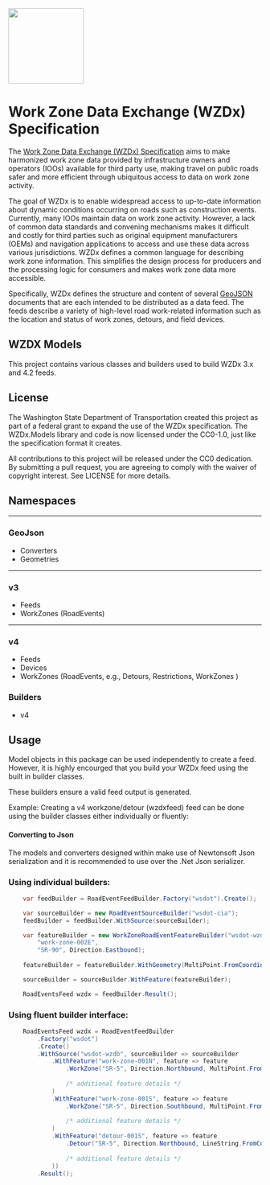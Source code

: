 ﻿<img src="https://github.com/usdot-jpo-ode/wzdx/blob/main/images/wzdx_logo_blue_orange_x.png" height="150"/>

# Work Zone Data Exchange (WZDx) Specification
The [Work Zone Data Exchange (WZDx) Specification](https://github.com/usdot-jpo-ode/wzdx) aims to make harmonized work zone data provided by infrastructure owners and operators (IOOs) available for third party use, making travel on public roads safer and more efficient through ubiquitous access to data on work zone activity.

The goal of WZDx is to enable widespread access to up-to-date information about dynamic conditions occurring on roads such as construction events. Currently, many IOOs maintain data on work zone activity. However, a lack of common data standards and convening mechanisms makes it difficult and costly for third parties such as original equipment manufacturers (OEMs) and navigation applications to access and use these data across various jurisdictions. WZDx defines a common language for describing work zone information. This simplifies the design process for producers and the processing logic for consumers and makes work zone data more accessible.

Specifically, WZDx defines the structure and content of several [GeoJSON](https://datatracker.ietf.org/doc/html/rfc7946) documents that are each intended to be distributed as a data feed. The feeds describe a variety of high-level road work-related information such as the location and status of work zones, detours, and field devices.

## WZDX Models
This project contains various classes and builders used to build WZDx 3.x and 4.2 feeds.

## License
The Washington State Department of Transportation created this project as part of a federal grant to expand the use of the WZDx specification. The WZDx.Models library and code is now licensed under the CC0-1.0, just like the specification format it creates.

All contributions to this project will be released under the CC0 dedication. By submitting a pull request, you are agreeing to comply with the waiver of copyright interest. See LICENSE for more details.

## Namespaces
---
### GeoJson
* Converters
* Geometries
---
### v3
* Feeds
* WorkZones (RoadEvents)
---
### v4
* Feeds
* Devices
* WorkZones (RoadEvents, e.g., Detours, Restrictions, WorkZones )

### Builders
* v4

## Usage 
Model objects in this package can be used independently to create a feed. However, it is highly encourged that you build your WZDx feed using the built in builder classes.

These builders ensure a valid feed output is generated.

Example: Creating a v4 workzone/detour (wzdxfeed) feed can be done using the builder classes either individually or fluently:

#### Converting to Json
The models and converters designed within make use of Newtonsoft Json serialization and it is recommended to use over the .Net Json serializer.

### Using individual builders:
``` cs
	var feedBuilder = RoadEventFeedBuilder.Factory("wsdot").Create();

	var sourceBuilder = new RoadEventSourceBuilder("wsdot-cia");
	feedBuilder = feedBuilder.WithSource(sourceBuilder);

	var featureBuilder = new WorkZoneRoadEventFeatureBuilder("wsdot-wzdb", 
        "work-zone-002E", 
        "SR-90", Direction.Eastbound);
    
    featureBuilder = featureBuilder.WithGeometry(MultiPoint.FromCoordinates(new[] { Position.From(0, 0), Position.From(10, 10) }));

	sourceBuilder = sourceBuilder.WithFeature(featureBuilder);

	RoadEventsFeed wzdx = feedBuilder.Result();
```

### Using fluent builder interface:
``` cs
    RoadEventsFeed wzdx = RoadEventFeedBuilder
        .Factory("wsdot")
        .Create()
        .WithSource("wsdot-wzdb", sourceBuilder => sourceBuilder
            .WithFeature("work-zone-001N", feature => feature
                .WorkZone("SR-5", Direction.Northbound, MultiPoint.FromCoordinates(new[] { Position.From(0, 0), Position.From(10, 10) }))
                
                /* additional feature details */
            )
            .WithFeature("work-zone-001S", feature => feature
                .WorkZone("SR-5", Direction.Southbound, MultiPoint.FromCoordinates(new[] { Position.From(0, 0), Position.From(10, 10) }))
                
                /* additional feature details */
            )
            .WithFeature("detour-001S", feature => feature
                .Detour("SR-5", Direction.Northbound, LineString.FromCoordinates(new[] { Position.From(0, 0), Position.From(10, 10) }))
                
                /* additional feature details */
            ))
        .Result();
```
